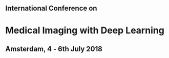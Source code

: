 <h2 class="midl">International Conference on</h2>
<h1 class="midl">Medical&nbsp;Imaging with Deep&nbsp;Learning</h1>
<h2 class="centered">Amsterdam, 4 ‑ 6th July 2018</h2>
